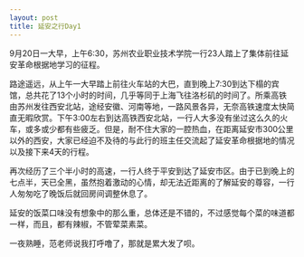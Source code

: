 ```yaml
---
layout: post
title: 延安之行Day1
---
```


9月20日一大早，上午6:30，苏州农业职业技术学院一行23人踏上了集体前往延安革命根据地学习的征程。

路途遥远，从上午一大早踏上前往火车站的大巴，直到晚上7:30到达下榻的宾馆，总共花了13个小时的时间，几乎等同于上海飞往洛杉矶的时间了。所乘高铁由苏州发往西安北站，途经安徽、河南等地，一路风景各异，无奈高铁速度太快简直无暇欣赏。下午3:00左右到达高铁西安北站，一行人大多没有坐过这么久的火车，或多或少都有些疲乏。但是，耐不住大家的一腔热血，在距离延安市300公里以外的西安，大家已经迫不及待的与此行的班主任交流起了延安革命根据地的情况以及接下来4天的行程。

再次经历了三个半小时的高速，一行人终于平安到达了延安市区。由于已到晚上的七点半，天已全黑，虽然抱着激动的心情，却无法近距离的了解延安的尊容，一行人匆匆吃了晚饭后就回房间调整休息了。

延安的饭菜口味没有想象中的那么重，总体还是不错的，不过感觉每个菜的味道都一样，而且，都有辣椒，不管荤菜素菜。

一夜熟睡，范老师说我打呼噜了，那就是累大发了呗。
